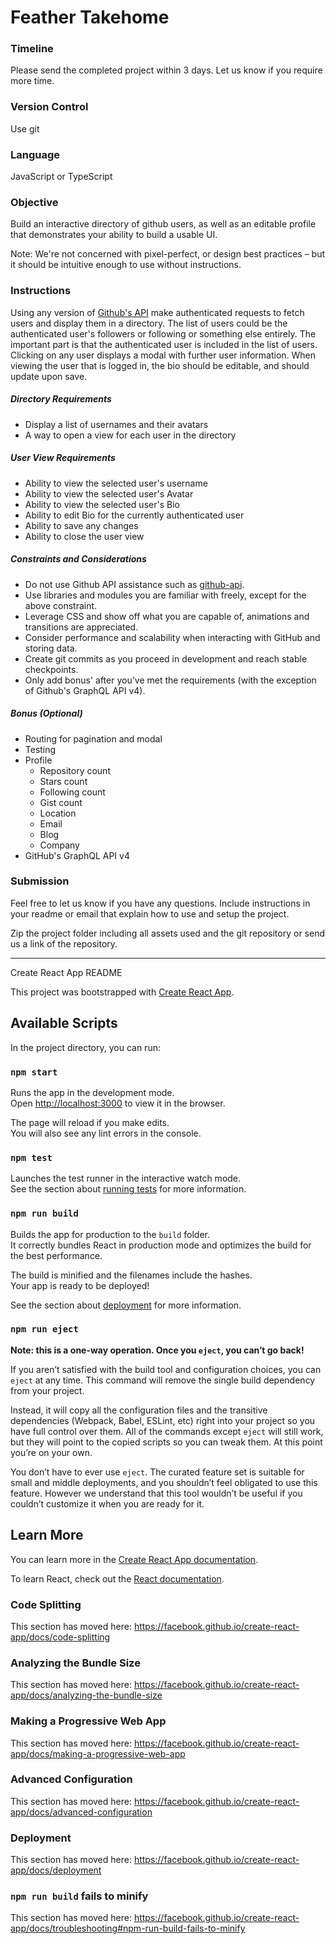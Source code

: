 # Feather Takehome

### Timeline
Please send the completed project within 3 days. Let us know if you require more time.

### Version Control
Use git

### Language
JavaScript or TypeScript

### Objective
Build an interactive directory of github users, as well as an editable profile that demonstrates your ability to build a usable UI.

Note: We're not concerned with pixel-perfect, or design best practices – but it should be intuitive enough to use without instructions.

### Instructions

Using any version of [Github's API](https://developer.github.com/) make authenticated requests to fetch users and display them in a directory. The list of users could be the authenticated user's followers or following or something else entirely. The important part is that the authenticated user is included in the list of users.
Clicking on any user displays a modal with further user information.
When viewing the user that is logged in, the bio should be editable, and should update upon save.

##### Directory Requirements

* Display a list of usernames and their avatars
* A way to open a view for each user in the directory

##### User View Requirements

* Ability to view the selected user's username
* Ability to view the selected user's Avatar
* Ability to view the selected user's Bio
* Ability to edit Bio for the currently authenticated user
* Ability to save any changes
* Ability to close the user view

##### Constraints and Considerations

* Do not use Github API assistance such as [github-api](https://github.com/github-tools/github).
* Use libraries and modules you are familiar with freely, except for the above constraint.
* Leverage CSS and show off what you are capable of, animations and transitions are appreciated.
* Consider performance and scalability when interacting with GitHub and storing data.
* Create git commits as you proceed in development and reach stable checkpoints.
* Only add bonus' after you've met the requirements (with the exception of Github's GraphQL API v4).

##### Bonus (Optional)
* Routing for pagination and modal
* Testing
* Profile
  * Repository count
  * Stars count
  * Following count
  * Gist count
  * Location
  * Email
  * Blog
  * Company
* GitHub's GraphQL API v4

### Submission
Feel free to let us know if you have any questions.
Include instructions in your readme or email that explain how to use and setup the project.

Zip the project folder including all assets used and the git repository or send us a link of the repository.


-----------------------------------------------------
Create React App README

This project was bootstrapped with [Create React App](https://github.com/facebook/create-react-app).

## Available Scripts

In the project directory, you can run:

### `npm start`

Runs the app in the development mode.<br />
Open [http://localhost:3000](http://localhost:3000) to view it in the browser.

The page will reload if you make edits.<br />
You will also see any lint errors in the console.

### `npm test`

Launches the test runner in the interactive watch mode.<br />
See the section about [running tests](https://facebook.github.io/create-react-app/docs/running-tests) for more information.

### `npm run build`

Builds the app for production to the `build` folder.<br />
It correctly bundles React in production mode and optimizes the build for the best performance.

The build is minified and the filenames include the hashes.<br />
Your app is ready to be deployed!

See the section about [deployment](https://facebook.github.io/create-react-app/docs/deployment) for more information.

### `npm run eject`

**Note: this is a one-way operation. Once you `eject`, you can’t go back!**

If you aren’t satisfied with the build tool and configuration choices, you can `eject` at any time. This command will remove the single build dependency from your project.

Instead, it will copy all the configuration files and the transitive dependencies (Webpack, Babel, ESLint, etc) right into your project so you have full control over them. All of the commands except `eject` will still work, but they will point to the copied scripts so you can tweak them. At this point you’re on your own.

You don’t have to ever use `eject`. The curated feature set is suitable for small and middle deployments, and you shouldn’t feel obligated to use this feature. However we understand that this tool wouldn’t be useful if you couldn’t customize it when you are ready for it.

## Learn More

You can learn more in the [Create React App documentation](https://facebook.github.io/create-react-app/docs/getting-started).

To learn React, check out the [React documentation](https://reactjs.org/).

### Code Splitting

This section has moved here: https://facebook.github.io/create-react-app/docs/code-splitting

### Analyzing the Bundle Size

This section has moved here: https://facebook.github.io/create-react-app/docs/analyzing-the-bundle-size

### Making a Progressive Web App

This section has moved here: https://facebook.github.io/create-react-app/docs/making-a-progressive-web-app

### Advanced Configuration

This section has moved here: https://facebook.github.io/create-react-app/docs/advanced-configuration

### Deployment

This section has moved here: https://facebook.github.io/create-react-app/docs/deployment

### `npm run build` fails to minify

This section has moved here: https://facebook.github.io/create-react-app/docs/troubleshooting#npm-run-build-fails-to-minify
